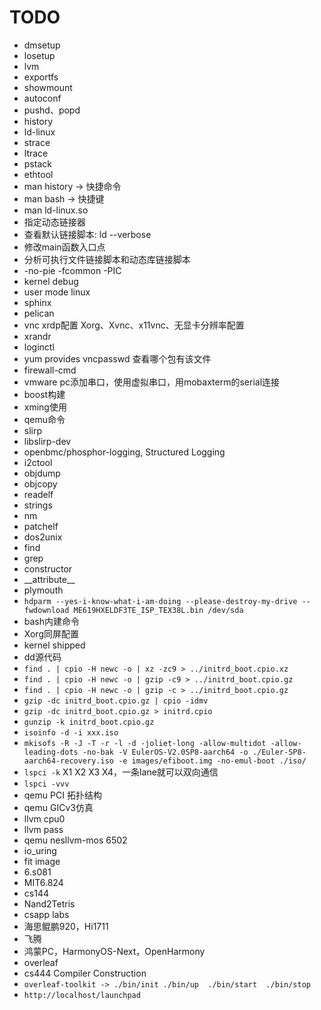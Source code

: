 # TODO

- dmsetup
- losetup
- lvm
- exportfs
- showmount
- autoconf
- pushd、popd
- history
- ld-linux
- strace
- ltrace
- pstack
- ethtool
- man history -> 快捷命令
- man bash -> 快捷键
- man ld-linux.so
- 指定动态链接器
- 查看默认链接脚本: ld --verbose
- 修改main函数入口点
- 分析可执行文件链接脚本和动态库链接脚本
- -no-pie   -fcommon -PIC
- kernel debug
- user mode linux
- sphinx
- pelican
- vnc xrdp配置  Xorg、Xvnc、x11vnc、无显卡分辨率配置
- xrandr
- loginctl
- yum provides vncpasswd 查看哪个包有该文件
- firewall-cmd
- vmware pc添加串口，使用虚拟串口，用mobaxterm的serial连接
- boost构建
- xming使用
- qemu命令
- slirp
- libslirp-dev
- openbmc/phosphor-logging, Structured Logging
- i2ctool
- objdump
- objcopy
- readelf
- strings
- nm
- patchelf
- dos2unix
- find
- grep
- constructor
- \_\_attribute\_\_
- plymouth
- `hdparm --yes-i-know-what-i-am-doing --please-destroy-my-drive --fwdownload ME619HXELDF3TE_ISP_TEX38L.bin /dev/sda`
- bash内建命令
- Xorg同屏配置
- kernel shipped
- dd源代码
- `find . | cpio -H newc -o | xz -zc9 > ../initrd_boot.cpio.xz`
- `find . | cpio -H newc -o | gzip -c9 > ../initrd_boot.cpio.gz`
- `find . | cpio -H newc -o | gzip -c > ../initrd_boot.cpio.gz`
- `gzip -dc initrd_boot.cpio.gz | cpio -idmv`
- `gzip -dc initrd_boot.cpio.gz > initrd.cpio`
- `gunzip -k initrd_boot.cpio.gz`
- `isoinfo -d -i xxx.iso`
- `mkisofs -R -J -T -r -l -d -joliet-long -allow-multidot -allow-leading-dots -no-bak -V EulerOS-V2.0SP8-aarch64 -o ./Euler-SP8-aarch64-recovery.iso -e images/efiboot.img -no-emul-boot ./iso/`
- `lspci -k`  X1 X2 X3 X4，一条lane就可以双向通信
- `lspci -vvv`
- qemu PCI 拓扑结构
- qemu GICv3仿真
- llvm cpu0
- llvm pass
- qemu nesllvm-mos 6502
- io_uring
- fit image
- 6.s081
- MIT6.824
- cs144
- Nand2Tetris
- csapp labs
- 海思鲲鹏920，Hi1711
- 飞腾
- 鸿蒙PC，HarmonyOS-Next，OpenHarmony
- overleaf
- cs444 Compiler Construction
- `overleaf-toolkit -> ./bin/init ./bin/up  ./bin/start  ./bin/stop`
- `http://localhost/launchpad`
